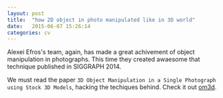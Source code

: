 ```yaml
---
layout: post
title:  "how 2D object in photo manipulated like in 3D world"
date:   2015-06-07 15:26:14
categories: cv
---
```

Alexei Efros's team, again, has made a great achivement of object manipulation in photographs. This time they created awaesome that technique published in SIGGRAPH 2014.

We must read the paper `3D Object Manipulation in a Single Photograph using Stock 3D Models`, hacking the techiques behind. Check it out [om3d].

[om3d]:      http://www.cs.cmu.edu/~om3d/
